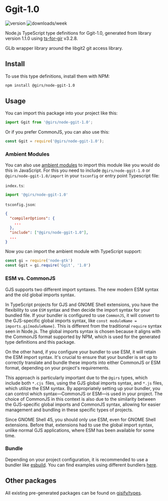 
# Ggit-1.0

![version](https://img.shields.io/npm/v/@girs/node-ggit-1.0)
![downloads/week](https://img.shields.io/npm/dw/@girs/node-ggit-1.0)


Node.js TypeScript type definitions for Ggit-1.0, generated from library version 1.1.0 using [ts-for-gir](https://github.com/gjsify/ts-for-gir) v3.2.8.

GLib wrapper library around the libgit2 git access library.

## Install

To use this type definitions, install them with NPM:
```bash
npm install @girs/node-ggit-1.0
```

## Usage

You can import this package into your project like this:
```ts
import Ggit from '@girs/node-ggit-1.0';
```

Or if you prefer CommonJS, you can also use this:
```ts
const Ggit = require('@girs/node-ggit-1.0');
```

### Ambient Modules

You can also use [ambient modules](https://github.com/gjsify/ts-for-gir/tree/main/packages/cli#ambient-modules) to import this module like you would do this in JavaScript.
For this you need to include `@girs/node-ggit-1.0` or `@girs/node-ggit-1.0/import` in your `tsconfig` or entry point Typescript file:

`index.ts`:
```ts
import '@girs/node-ggit-1.0'
```

`tsconfig.json`:
```json
{
  "compilerOptions": {
    ...
  },
  "include": ["@girs/node-ggit-1.0"],
  ...
}
```

Now you can import the ambient module with TypeScript support: 

```ts
const gi = require('node-gtk')
const Ggit = gi.require('Ggit', '1.0')
```



### ESM vs. CommonJS

GJS supports two different import syntaxes. The new modern ESM syntax and the old global imports syntax.

In TypeScript projects for GJS and GNOME Shell extensions, you have the flexibility to use `ESM` syntax and then decide the import syntax for your bundled file. If your bundler is configured to use `CommonJS`, it will convert to the GJS-specific global imports syntax, like `const moduleName = imports.gi[moduleName]`. This is different from the traditional `require` syntax seen in Node.js. The global imports syntax is chosen because it aligns with the CommonJS format supported by NPM, which is used for the generated type definitions and this package.

On the other hand, if you configure your bundler to use ESM, it will retain the ESM import syntax. It's crucial to ensure that your bundler is set up to correctly translate and bundle these imports into either CommonJS or ESM format, depending on your project's requirements.

This approach is particularly important due to the `@girs` types, which include both `*.cjs `files, using the GJS global imports syntax, and `*.js` files, which utilize the ESM syntax. By appropriately setting up your bundler, you can control which syntax—CommonJS or ESM—is used in your project. The choice of CommonJS in this context is also due to the similarity between the GJS-specific global imports and CommonJS syntax, allowing for easier management and bundling in these specific types of projects.

Since GNOME Shell 45, you should only use ESM, even for GNOME Shell extensions. Before that, extensions had to use the global import syntax, unlike normal GJS applications, where ESM has been available for some time.

### Bundle

Depending on your project configuration, it is recommended to use a bundler like [esbuild](https://esbuild.github.io/). You can find examples using different bundlers [here](https://github.com/gjsify/ts-for-gir/tree/main/examples).

## Other packages

All existing pre-generated packages can be found on [gjsify/types](https://github.com/gjsify/types).

